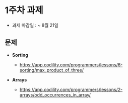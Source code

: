 
# 1주차 과제

- 과제 마감일 : ~ 8월 21일

## 문제 
- **Sorting**
  - https://app.codility.com/programmers/lessons/6-sorting/max_product_of_three/

- **Arrays**
  - https://app.codility.com/programmers/lessons/2-arrays/odd_occurrences_in_array/